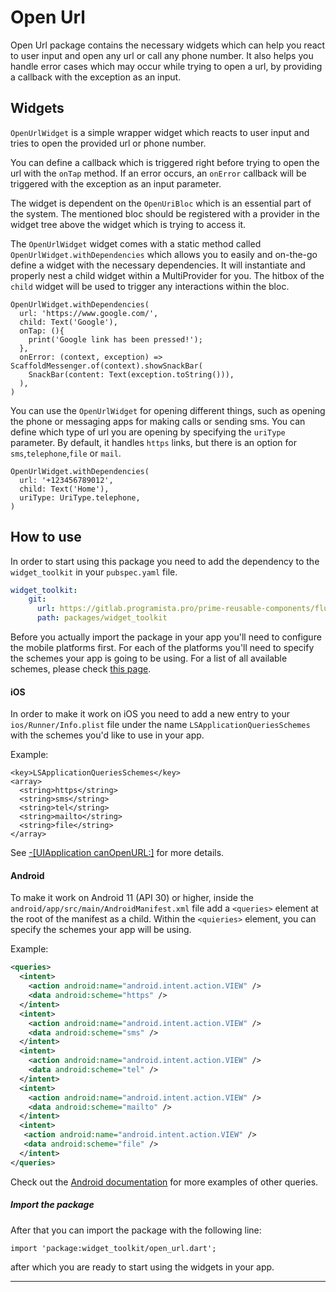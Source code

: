 # Open Url

Open Url package contains the necessary widgets which can help you react to user input and open any url or call any phone number. It also helps you handle error cases which may occur while trying to open a url, by providing a callback with the exception as an input.

## Widgets

`OpenUrlWidget` is a simple wrapper widget which reacts to user input and tries to open the provided url or phone number.

You can define a callback which is triggered right before trying to open the url with the `onTap` method. If an error occurs, an `onError` callback will be triggered with the exception as an input parameter.

The widget is dependent on the `OpenUriBloc` which is an essential part of the system. The mentioned bloc should be registered with a provider in the widget tree above the widget which is trying to access it.

The `OpenUrlWidget` widget comes with a static method called `OpenUrlWidget.withDependencies` which allows you to easily and on-the-go define a widget with the necessary dependencies. It will instantiate and properly nest a child widget within a MultiProvider for you. The hitbox of the `child` widget will be used to trigger any interactions within the bloc.

```
OpenUrlWidget.withDependencies(
  url: 'https://www.google.com/',
  child: Text('Google'),
  onTap: (){
  	print('Google link has been pressed!');
  },
  onError: (context, exception) => ScaffoldMessenger.of(context).showSnackBar(
  	SnackBar(content: Text(exception.toString())),
  ),
)
```

You can use the `OpenUrlWidget` for opening different things, such as opening the phone or messaging apps for making calls or sending sms. You can define which type of url you are opening by specifying the `uriType` parameter. By default, it handles `https` links, but there is an option for `sms`,`telephone`,`file` or `mail`.

```
OpenUrlWidget.withDependencies(
  url: '+123456789012',
  child: Text('Home'),
  uriType: UriType.telephone,
)
```

## How to use

In order to start using this package you need to add the dependency to the `widget_toolkit` in your `pubspec.yaml` file.

```yaml
widget_toolkit:
    git:
      url: https://gitlab.programista.pro/prime-reusable-components/flutter
      path: packages/widget_toolkit
```

Before you actually import the package in your app you'll need to configure the mobile platforms first. For each of the platforms you'll need to specify the schemes your app is going to be using. For a list of all available schemes, please check [this page][url_launcher_supported_schemes].

#### iOS

In order to make it work on iOS you need to add a new entry to your `ios/Runner/Info.plist` file under the name `LSApplicationQueriesSchemes ` with the schemes you'd like to use in your app.

Example:
```plist
<key>LSApplicationQueriesSchemes</key>
<array>
  <string>https</string>
  <string>sms</string>
  <string>tel</string>
  <string>mailto</string>
  <string>file</string>
</array>
```

See [-[UIApplication canOpenURL:]][ios_can_open_url_lnk] for more details.

#### Android

To make it work on Android 11 (API 30) or higher, inside the `android/app/src/main/AndroidManifest.xml` file add a `<queries>` element at the root of the manifest as a child. Within the `<quieries>` element, you can specify the schemes your app will be using.

Example:
```xml
<queries>
  <intent>
    <action android:name="android.intent.action.VIEW" />
    <data android:scheme="https" />
  </intent>
  <intent>
    <action android:name="android.intent.action.VIEW" />
    <data android:scheme="sms" />
  </intent>
  <intent>
    <action android:name="android.intent.action.VIEW" />
    <data android:scheme="tel" />
  </intent>
  <intent>
    <action android:name="android.intent.action.VIEW" />
    <data android:scheme="mailto" />
  </intent>
  <intent>
   <action android:name="android.intent.action.VIEW" />
   <data android:scheme="file" />
  </intent>
</queries>
```

Check out the [Android documentation][android_url_queries_lnk] for more examples of other queries.

##### Import the package

After that you can import the package with the following line:

`import 'package:widget_toolkit/open_url.dart';`

after which you are ready to start using the widgets in your app.

---

[url_launcher_supported_schemes]: https://pub.dev/packages/url_launcher#supported-url-schemes
[ios_can_open_url_lnk]: https://developer.apple.com/documentation/uikit/uiapplication/1622952-canopenurl
[android_url_queries_lnk]: https://developer.android.com/training/package-visibility/use-cases
